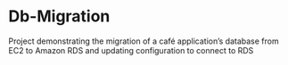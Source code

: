 # Db-Migration
Project demonstrating the migration of a café application’s database from EC2 to Amazon RDS and updating configuration to connect to RDS
